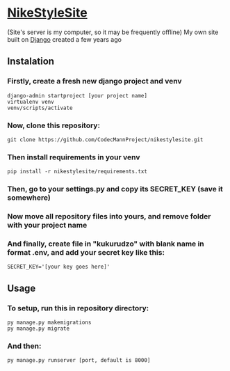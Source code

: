 # [NikeStyleSite](nikestylesite.pp.ua)
(Site's server is my computer, so it may be frequently offline)
My own site built on [Django](https://www.djangoproject.com/) created a few years ago

## Instalation

### Firstly, create a fresh new django project and venv

```
django-admin startproject [your project name]
virtualenv venv
venv/scripts/activate
```

### Now, clone this repository:
```
git clone https://github.com/CodecMannProject/nikestylesite.git
```

### Then install requirements in your venv

```
pip install -r nikestylesite/requirements.txt
```

### Then, go to your settings.py and copy its SECRET_KEY (save it somewhere)
### Now move all repository files into yours, and remove folder with your project name

### And finally, create file in "kukurudzo" with blank name in format .env, and add your secret key like this:
```
SECRET_KEY='[your key goes here]'
```

## Usage

### To setup, run this in repository directory:
```
py manage.py makemigrations
py manage.py migrate
```

### And then:
```
py manage.py runserver [port, default is 8000]
```


